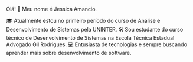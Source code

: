 Olá! 👋 Meu nome é Jessica Amancio.

🎓 Atualmente estou no primeiro período do curso de Análise e Desenvolvimento de Sistemas pela UNINTER.
🛠 Sou estudante do curso técnico de Desenvolvimento de Sistemas na Escola Técnica Estadual Advogado Gil Rodrigues.
💻 Entusiasta de tecnologias e sempre buscando aprender mais sobre desenvolvimento de software.
